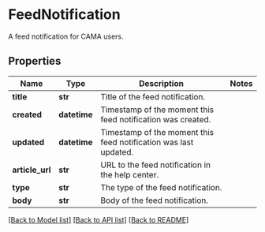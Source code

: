 # FeedNotification

A feed notification for CAMA users.
## Properties
Name | Type | Description | Notes
------------ | ------------- | ------------- | -------------
**title** | **str** | Title of the feed notification. | 
**created** | **datetime** | Timestamp of the moment this feed notification was created. | 
**updated** | **datetime** | Timestamp of the moment this feed notification was last updated. | 
**article_url** | **str** | URL to the feed notification in the help center. | 
**type** | **str** | The type of the feed notification. | 
**body** | **str** | Body of the feed notification. | 

[[Back to Model list]](../README.md#documentation-for-models) [[Back to API list]](../README.md#documentation-for-api-endpoints) [[Back to README]](../README.md)


